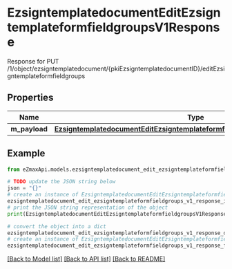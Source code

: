 # EzsigntemplatedocumentEditEzsigntemplateformfieldgroupsV1Response

Response for PUT /1/object/ezsigntemplatedocument/{pkiEzsigntemplatedocumentID}/editEzsigntemplateformfieldgroups

## Properties

Name | Type | Description | Notes
------------ | ------------- | ------------- | -------------
**m_payload** | [**EzsigntemplatedocumentEditEzsigntemplateformfieldgroupsV1ResponseMPayload**](EzsigntemplatedocumentEditEzsigntemplateformfieldgroupsV1ResponseMPayload.md) |  | 

## Example

```python
from eZmaxApi.models.ezsigntemplatedocument_edit_ezsigntemplateformfieldgroups_v1_response import EzsigntemplatedocumentEditEzsigntemplateformfieldgroupsV1Response

# TODO update the JSON string below
json = "{}"
# create an instance of EzsigntemplatedocumentEditEzsigntemplateformfieldgroupsV1Response from a JSON string
ezsigntemplatedocument_edit_ezsigntemplateformfieldgroups_v1_response_instance = EzsigntemplatedocumentEditEzsigntemplateformfieldgroupsV1Response.from_json(json)
# print the JSON string representation of the object
print(EzsigntemplatedocumentEditEzsigntemplateformfieldgroupsV1Response.to_json())

# convert the object into a dict
ezsigntemplatedocument_edit_ezsigntemplateformfieldgroups_v1_response_dict = ezsigntemplatedocument_edit_ezsigntemplateformfieldgroups_v1_response_instance.to_dict()
# create an instance of EzsigntemplatedocumentEditEzsigntemplateformfieldgroupsV1Response from a dict
ezsigntemplatedocument_edit_ezsigntemplateformfieldgroups_v1_response_from_dict = EzsigntemplatedocumentEditEzsigntemplateformfieldgroupsV1Response.from_dict(ezsigntemplatedocument_edit_ezsigntemplateformfieldgroups_v1_response_dict)
```
[[Back to Model list]](../README.md#documentation-for-models) [[Back to API list]](../README.md#documentation-for-api-endpoints) [[Back to README]](../README.md)



